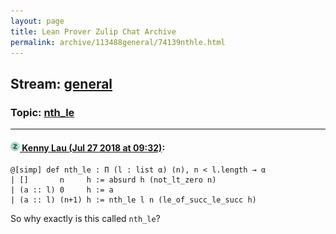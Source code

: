 ```yaml
---
layout: page
title: Lean Prover Zulip Chat Archive 
permalink: archive/113488general/74139nthle.html
---
```


## Stream: [general](index.html)
### Topic: [nth_le](74139nthle.html)

---

#### [![Click to go to Zulip](../../assets/img/zulip2.png) Kenny Lau (Jul 27 2018 at 09:32)](https://leanprover.zulipchat.com/#narrow/stream/113488-general/topic/nth_le/near/130394138):
```lean
@[simp] def nth_le : Π (l : list α) (n), n < l.length → α
| []       n     h := absurd h (not_lt_zero n)
| (a :: l) 0     h := a
| (a :: l) (n+1) h := nth_le l n (le_of_succ_le_succ h)
```
So why exactly is this called `nth_le`?

